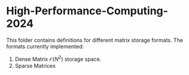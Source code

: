 # High-Performance-Computing-2024

This folder contains definitions for different matrix storage formats. The formats currently implemented: 

1. Dense Matrix $\mathcal{O}(N^2)$ storage space. 
2. Sparse Matrices 
